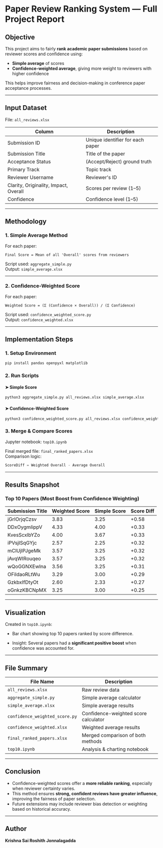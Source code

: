 
#  Paper Review Ranking System — Full Project Report

##  Objective

This project aims to fairly **rank academic paper submissions** based on reviewer scores and confidence using:
- **Simple average** of scores
- **Confidence-weighted average**, giving more weight to reviewers with higher confidence

This helps improve fairness and decision-making in conference paper acceptance processes.

---

##  Input Dataset

File: `all_reviews.xlsx`

| Column               | Description                                      |
|----------------------|--------------------------------------------------|
| Submission ID        | Unique identifier for each paper                |
| Submission Title     | Title of the paper                              |
| Acceptance Status    | (Accept/Reject) ground truth                    |
| Primary Track        | Topic track                                     |
| Reviewer Username    | Reviewer's ID                                   |
| Clarity, Originality, Impact, Overall | Scores per review (1–5)         |
| Confidence           | Confidence level (1–5)                          |

---

##  Methodology

### 1.  Simple Average Method

For each paper:
```
Final Score = Mean of all 'Overall' scores from reviewers
```
Script used: `aggregate_simple.py`  
Output: `simple_average.xlsx`

---

### 2.  Confidence-Weighted Score

For each paper:
```
Weighted Score = (Σ (Confidence × Overall)) / (Σ Confidence)
```
Script used: `confidence_weighted_score.py`  
Output: `confidence_weighted.xlsx`

---

##  Implementation Steps

### 1. Setup Environment

```bash
pip install pandas openpyxl matplotlib
```

### 2. Run Scripts

#### ➤ Simple Score
```bash
python3 aggregate_simple.py all_reviews.xlsx simple_average.xlsx
```

#### ➤ Confidence-Weighted Score
```bash
python3 confidence_weighted_score.py all_reviews.xlsx confidence_weighted.xlsx
```

### 3. Merge & Compare Scores

Jupyter notebook: `top10.ipynb`

Final merged file: `final_ranked_papers.xlsx`  
Comparison logic:
```python
ScoreDiff = Weighted Overall - Average Overall
```

---

##  Results Snapshot

### Top 10 Papers (Most Boost from Confidence Weighting)

| Submission Title | Weighted Score | Simple Score | Score Diff |
|------------------|----------------|--------------|------------|
| jGrlOrjqCzsv      | 3.83           | 3.25         | +0.58      |
| DDxOygmIippV      | 4.33           | 4.00         | +0.33      |
| KvesScxlbYZo      | 4.00           | 3.67         | +0.33      |
| iPVsjISqGYjc      | 2.57           | 2.25         | +0.32      |
| mClUjlPJgeMk      | 3.57           | 3.25         | +0.32      |
| jAvqWIRouqeo      | 3.57           | 3.25         | +0.32      |
| wQoGGNXEwIna      | 3.56           | 3.25         | +0.31      |
| OFildaoRLtWu      | 3.29           | 3.00         | +0.29      |
| GzkbxIfDtyOt      | 2.60           | 2.33         | +0.27      |
| oGnkzKBCNpMX      | 3.25           | 3.00         | +0.25      |

---

##  Visualization

Created in `top10.ipynb`:

-  Bar chart showing top 10 papers ranked by score difference.

-  Insight: Several papers had a **significant positive boost** when confidence was accounted for.

---

##  File Summary

| File Name                  | Description                                    |
|---------------------------|------------------------------------------------|
| `all_reviews.xlsx`        | Raw review data                                |
| `aggregate_simple.py`     | Simple average calculator                      |
| `simple_average.xlsx`     | Simple average results                         |
| `confidence_weighted_score.py` | Confidence-weighted score calculator     |
| `confidence_weighted.xlsx`| Weighted average results                       |
| `final_ranked_papers.xlsx`| Merged comparison of both methods              |
| `top10.ipynb`             | Analysis & charting notebook                   |

---

##  Conclusion

- Confidence-weighted scores offer a **more reliable ranking**, especially when reviewer certainty varies.
- This method ensures **strong, confident reviews have greater influence**, improving the fairness of paper selection.
- Future extensions may include reviewer bias detection or weighting based on historical accuracy.

---

##  Author

**Krishna Sai Roshith Jonnalagadda**  
  

